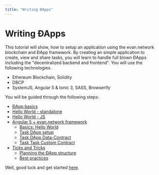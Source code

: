 ```yaml
---
title: "Writing ÐApps"
---
```

# Writing ÐApps
This tutorial will show, how to setup an application using the evan.network blockchain and ÐApp framework.
By creating an simple application to create, view and share tasks, you will learn to handle full blown
ÐApps including the "decentralized backend and frontend". You will use the following technologies.
  - Ethereum Blockchain, Solidity
  - DBCP
  - SystemJS, Angular 5 & Ionic 3, SASS, Browserify

You will be guided through the following steps:
- [ÐApp basics](/dapps/basics)
- [Hello World - standalone](/dapps/standalone/standalone)
- [Hello World - JS](/dapps/js/hello-world)
- [Angular 5 + evan.network framework](/dapps/angular/hello-world)
  - [Basics: Hello World](/dapps/angular/hello-world)
  - [Task DApp setup](/dapps/angular/task)
  - [Task DApp Data-Contract](/dapps/angular/task-data-contract)
  - [Task Task Custom Contract](/dapps/angular/task-custom-contract)
- [Ticks and Tricks](/dapps/tips/planning)
  - [Planning the ÐApp structure](/dapps/tips/planning)
  - [Best practices](/dapps/tips/advanced)

Well, good luck and get started [here](/dapps/basics).
